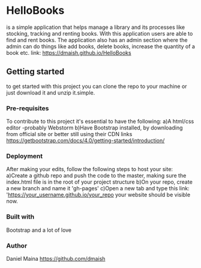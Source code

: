 # HelloBooks
 is a simple application that helps manage a library and its processes like stocking, tracking and renting books. With this application users are able to find and rent books. The application also has an admin section where the admin can do things like add books, delete books, increase the quantity of a book etc.
 link: https://dmaish.github.io/HelloBooks
 
## Getting started
to get started with this project you can clone the repo to your machine or just download it and unzip it.simple.
 
### Pre-requisites
To contribute to this project it's essential to have the following:
 a)A html/css editor -probably Webstorm
 b)Have Bootstrap installed, by downloading from official site or better still using their CDN links
 https://getbootstrap.com/docs/4.0/getting-started/introduction/
 
### Deployment
After making your edits, follow the following steps to host your site:
 a)Create a github repo and push the code to the master, making sure the index.html file is in the 
  root of your project structure
 b)On your repo, create a new branch and name it 'gh-pages'
 c)Open a new tab and type this link: 'https://your_username.github.io/your_repo
   your website should be visible now.
   
### Built with
Bootstrap and a lot of love

### Author
Daniel Maina
https://github.com/dmaish
